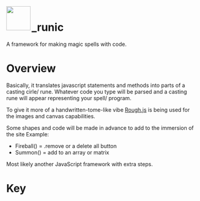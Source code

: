 <img align = "left" height = "64" src = "https://upload.wikimedia.org/wikipedia/commons/f/f5/Weatherlight_icon.svg">

# _runic
A framework for making magic spells with code.

# Overview
Basically, it translates javascript statements and methods into parts of a casting cirle/ rune. Whatever code you type will be parsed and a casting rune will appear representing your spell/ program. 

To give it more of a handwritten-tome-like vibe [Rough.js]("roughjs.com") is being used for the images and canvas capabilities. 

Some shapes and code will be made in advance to add to the immersion of the site
Example:
- Fireball() = .remove or a delete all button
- Summon() = add to an array or matrix

Most likely another JavaScript framework with extra steps.

# Key
